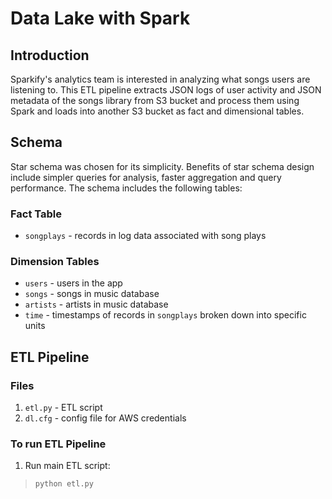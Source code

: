 # Data Lake with Spark

## Introduction
Sparkify's analytics team is interested in analyzing what songs users are listening to. This ETL pipeline extracts JSON logs of user activity and JSON metadata of the songs library from S3 bucket and process them using Spark and loads into another S3 bucket as fact and dimensional tables.

## Schema
Star schema was chosen for its simplicity. Benefits of star schema design include simpler queries for analysis, faster aggregation and query performance. The schema includes the following tables:

### Fact Table
* `songplays` - records in log data associated with song plays

### Dimension Tables
* `users` - users in the app
* `songs` - songs in music database
* `artists` - artists in music database
* `time` - timestamps of records in `songplays` broken down into specific units

## ETL Pipeline

### Files
1. `etl.py` - ETL script
2. `dl.cfg` - config file for AWS credentials

### To run ETL Pipeline
1. Run main ETL script:
> `python etl.py`
